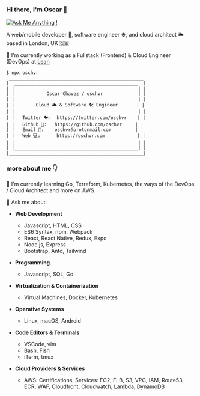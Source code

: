 ### Hi there, I'm Oscar 👋

[![Ask Me Anything !](https://img.shields.io/badge/Ask%20me-anything-1abc9c.svg)](https://gitHub.com/oschvr/ama)

A web/mobile developer 📱, software engineer ⚙️, and cloud architect 🌥 based in London, UK 🇬🇧

🔭 I'm currently working as a Fullstack (Frontend) & Cloud Engineer (DevOps) at [Lean](https://leantech.me)

```
$ npx oschvr
 __________________________________________________
|  ______________________________________________  |
| |                                              | |
| |            Oscar Chavez / oschvr             | |
| |                                              | |
| |        Cloud 🌥 & Software 🛠 Engineer       | |
| |                                              | |
| |   Twitter 🐦:  https://twitter.com/oschvr    | |
| |   Github 🐙:   https://github.com/oschvr     | |
| |   Email 📧:    oschvr@protonmail.com         | |
| |   Web 💻:      https://oschvr.com            | |
| |                                              | |
| |______________________________________________| |
|__________________________________________________|

```
### more about me 👇

🌱 I'm currently learning Go, Terraform, Kubernetes, the ways of the DevOps / Cloud Architect and more on AWS.

🤔 Ask me about: 

- **Web Development**
	- Javascript, HTML, CSS
	- ES6 Syntax, npm, Webpack
	- React, React Native, Redux, Expo
	- Node.js, Express 
	- Bootstrap, Antd, Tailwind

- **Programming**
	- Javascript, SQL, Go
	
- **Virtualization & Containerization**
	- Virtual Machines, Docker, Kubernetes

- **Operative Systems**
	- Linux, macOS, Android
	
- **Code Editors & Terminals**
	- VSCode, vim
	- Bash, Fish
	- iTerm, tmux
	
- **Cloud Providers & Services**
	- AWS: Certifications, Services: EC2, ELB, S3, VPC, IAM, Route53, ECR, WAF, Cloudfront, Cloudwatch, Lambda, DynamoDB


